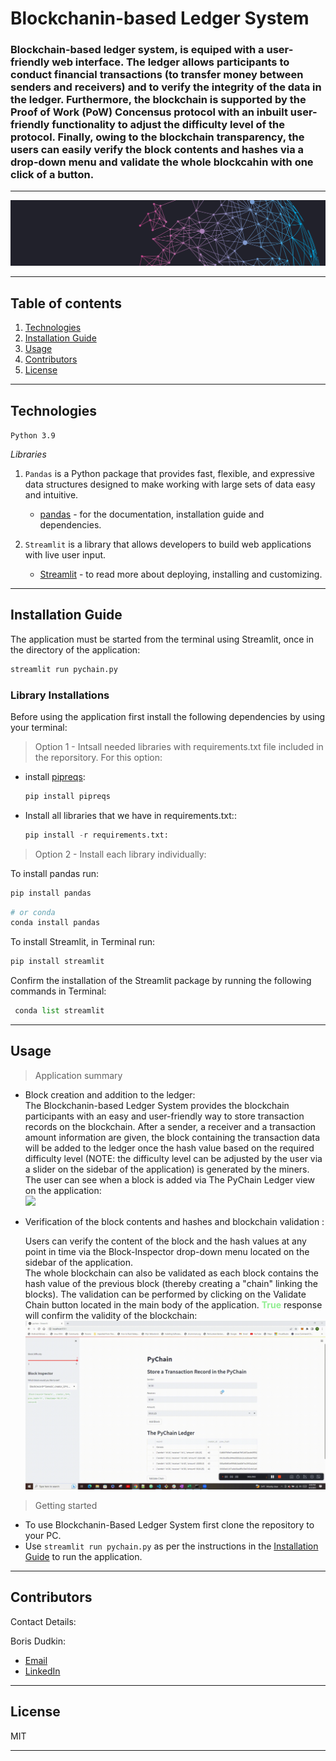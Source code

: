 # Blockchanin-based Ledger System

### Blockchain-based ledger system, is equiped with a user-friendly web interface. The ledger allows participants to conduct financial transactions (to transfer money between senders and receivers) and to verify the integrity of the data in the ledger. Furthermore, the blockchain is supported by the Proof of Work (PoW) Concensus protocol with an inbuilt user-friendly functionality to adjust the difficulty level of the protocol. Finally, owing to the blockchain transparency, the users can easily verify the block contents and hashes via a drop-down menu and validate the whole blockcahin with one click of a button.

---

![Blockchain](Images/Blockchain.jpg)

---

## Table of contents

1. [Technologies](#technologies)
2. [Installation Guide](#installation-guide)
3. [Usage](#usage)
4. [Contributors](#contributors)
5. [License](#license)

---

## Technologies

`Python 3.9`

_Libraries_

1. `Pandas` is a Python package that provides fast, flexible, and expressive data structures designed to make working with large sets of data easy and intuitive.

   - [pandas](https://github.com/pandas-dev/pandas) - for the documentation, installation guide and dependencies.

2. `Streamlit` is a library that allows developers to build web applications with live user input.

   - [Streamlit](https://streamlit.io/) - to read more about deploying, installing and customizing.<br/>

---

## Installation Guide

The application must be started from the terminal using Streamlit, once in the directory of the application:<br/>

```python
streamlit run pychain.py
```

### Library Installations

Before using the application first install the following dependencies by using your terminal:

> Option 1 - Intsall needed libraries with requirements.txt file included in the reporsitory. For this option:<br/>

- install [pipreqs](https://pypi.org/project/pipreqs/):

  ```python
  pip install pipreqs
  ```

- Install all libraries that we have in requirements.txt::

  ```python
  pip install -r requirements.txt:
  ```

> Option 2 - Install each library individually:<br/>

To install pandas run:

```python
pip install pandas
```

```python
# or conda
conda install pandas
```

To install Streamlit, in Terminal run:

```python
pip install streamlit
```

Confirm the installation of the Streamlit package by running the following commands in Terminal:

```python
 conda list streamlit
```

---

## Usage

> Application summary<br/>

- Block creation and addition to the ledger:<br/>
  The Blockchanin-based Ledger System provides the blockchain participants with an easy and user-friendly way to store transaction records on the blockchain. After a sender, a receiver and a transaction amount information are given, the block containing the transaction data will be added to the ledger once the hash value based on the required difficulty level (NOTE: the difficulty level can be adjusted by the user via a slider on the sidebar of the application) is generated by the miners.<br/>
  The user can see when a block is added via The PyChain Ledger view on the application:<br/>
  ![](Images/Creating_Blocks.gif)

- Verification of the block contents and hashes and blockchain validation :<br/>

  Users can verify the content of the block and the hash values at any point in time via the Block-Inspector drop-down menu located on the sidebar of the application.<br/>
  The whole blockchain can also be validated as each block contains the hash value of the previous block (thereby creating a "chain" linking the blocks). The validation can be performed by clicking on the Validate Chain button located in the main body of the application. <span style="color:lightgreen">**True**</span> response will confirm the validity of the blockchain:<br/>
  ![](Images/Viewing_Validating.gif)

> Getting started<br/>

- To use Blockchanin-Based Ledger System first clone the repository to your PC.<br/>
- Use `streamlit run pychain.py` as per the instructions in the [Installation Guide](#installation-guide) to run the application.<br/>

---

## Contributors

Contact Details:

Boris Dudkin:

- [Email](boris.dudkin@gmail.com)
- [LinkedIn](www.linkedin.com/in/Boris-Dudkin)

---

## License

MIT

---
